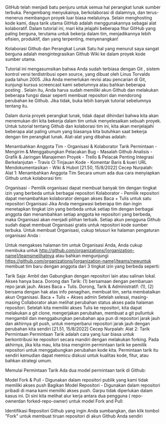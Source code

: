 GitHub telah menjadi batu penjuru untuk semua hal perangkat lunak sumber terbuka. Pengembang menyukainya, berkolaborasi di dalamnya, dan terus-menerus membangun proyek luar biasa melaluinya. Selain menghosting kode kami, daya tarik utama GitHub adalah menggunakannya sebagai alat kolaboratif. Dalam tutorial ini, mari kita jelajahi beberapa fitur GitHub yang paling berguna, terutama untuk bekerja dalam tim, menjadikannya lebih efisien, produktif, dan yang terpenting, menyenangkan!

Kolaborasi Github dan Perangkat Lunak
Satu hal yang menurut saya sangat berguna adalah mengintegrasikan Github Wiki ke dalam proyek kode sumber utama.

Tutorial ini mengasumsikan bahwa Anda sudah terbiasa dengan Git , sistem kontrol versi terdistribusi open source, yang dibuat oleh Linus Torvalds pada tahun 2005. Jika Anda memerlukan revisi atau pencarian di Git, kunjungi kursus screencast kami sebelumnya atau bahkan beberapa posting . Selain itu, Anda harus sudah memiliki akun Github dan melakukan beberapa fungsi dasar seperti membuat repositori dan mendorong perubahan ke Github. Jika tidak, buka lebih banyak tutorial sebelumnya tentang itu.

Dalam dunia proyek perangkat lunak, tidak dapat dihindari bahwa kita akan menemukan diri kita bekerja dalam tim untuk menyelesaikan sebuah proyek. Untuk tutorial tentang Github dan kolaborasi tim ini, kita akan menjelajahi beberapa alat paling umum yang biasanya kita butuhkan saat bekerja dengan tim perangkat lunak. Alat-alat yang dibahas adalah:

Menambahkan Anggota Tim - Organisasi & Kolaborator
Tarik Permintaan - Mengirim & Menggabungkan
Pelacakan Bug - Masalah Github
Analisis - Grafik & Jaringan
Manajemen Proyek - Trello & Pelacak Penting
Integrasi Berkelanjutan - Travis CI
Tinjauan Kode - Komentar Baris & kueri URL
Mendokumentasikan - Wiki & Hubot
[21.50, 15/8/2022] Cecep Nurpalah: Alat 1: Menambahkan Anggota Tim
Secara umum ada dua cara menyiapkan Github untuk kolaborasi tim:

Organisasi - Pemilik organisasi dapat membuat banyak tim dengan tingkat izin yang berbeda untuk berbagai repositori
Kolaborator - Pemilik repositori dapat menambahkan kolaborator dengan akses Baca + Tulis untuk satu repositori
Organisasi
Jika Anda mengawasi beberapa tim dan ingin menetapkan tingkat izin yang berbeda untuk setiap tim dengan berbagai anggota dan menambahkan setiap anggota ke repositori yang berbeda, maka Organisasi akan menjadi pilihan terbaik. Setiap akun pengguna Github sudah dapat membuat Organisasi gratis untuk repositori kode sumber terbuka. Untuk membuat Organisasi, cukup telusuri ke halaman pengaturan organisasi Anda :


Untuk mengakses halaman tim untuk Organisasi Anda, Anda cukup membuka untuk http://github.com/organizations/[organization-name]/teamsmelihatnya atau bahkan mengunjungi https://github.com/organizations/[organization-name]/teams/newuntuk membuat tim baru dengan anggota dari 3 tingkat izin yang berbeda seperti:

Tarik Saja: Ambil dan Gabungkan dengan repositori lain atau salinan lokal. Akses hanya baca.
Dorong dan Tarik: (1) bersamaan dengan pembaruan repo jarak jauh. Akses Baca + Tulis.
Dorong, Tarik & Administratif: (1), (2) bersama dengan hak atas info penagihan, membuat tim, serta membatalkan akun Organisasi. Baca + Tulis + Akses admin
Setelah selesai, masing-masing Collaborator akan melihat perubahan status akses pada halaman repositori. Setelah kita memiliki akses Tulis ke repositori, kita dapat melakukan a git clone, mengerjakan perubahan, membuat a git pulluntuk mengambil dan menggabungkan perubahan apa pun di repositori jarak jauh dan akhirnya git push, untuk memperbarui repositori jarak jauh dengan perubahan kita sendiri
[21.51, 15/8/2022] Cecep Nurpalah: Alat 2: Tarik Permintaan
Permintaan Tarik adalah cara yang luar biasa untuk berkontribusi ke repositori secara mandiri dengan melakukan forking. Pada akhirnya, jika kita mau, kita bisa mengirim permintaan tarik ke pemilik repositori untuk menggabungkan perubahan kode kita. Permintaan tarik itu sendiri kemudian dapat memicu diskusi untuk kualitas kode, fitur, atau bahkan strategi umum.

Memulai Permintaan Tarik
Ada dua model permintaan tarik di Github:

Model Fork & Pull - Digunakan dalam repositori publik yang kami tidak memiliki akses push
Bagikan Model Repositori - Digunakan dalam repositori pribadi di mana kami memiliki akses push. Garpu tidak diperlukan dalam kasus ini.
Di sini kita melihat alur kerja antara dua pengguna ( repo-ownerdan forked-repo-owner) untuk model Fork and Pull:

Identifikasi Repositori Github yang ingin Anda sumbangkan, dan klik tombol "Fork" untuk membuat tiruan repositori di akun Github Anda sendiri
